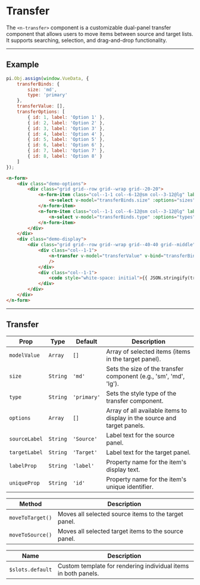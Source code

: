 # Transfer

The `<n-transfer>` component is a customizable dual-panel transfer component that allows users to move items between source and target lists. It supports searching, selection, and drag-and-drop functionality.

<hr>

## Example

```js [demo]
pi.Obj.assign(window.VueData, {
    transferBinds: {
        size: 'md', 
        type: 'primary'
    },
    transferValue: [],
    transferOptions: [
        { id: 1, label: 'Option 1' },
        { id: 2, label: 'Option 2' },
        { id: 3, label: 'Option 3' },
        { id: 4, label: 'Option 4' },
        { id: 5, label: 'Option 5' },
        { id: 6, label: 'Option 6' },
        { id: 7, label: 'Option 7' },
        { id: 8, label: 'Option 8' }
    ]
});
```

```html [demo]
<n-form>
    <div class="demo-options">
        <div class="grid grid--row grid--wrap grid--20-20">
            <n-form-item class="col--1-1 col--6-12@sm col--3-12@lg" label="Size">
                <n-select v-model="transferBinds.size" :options="sizes" />
            </n-form-item>
            <n-form-item class="col--1-1 col--6-12@sm col--3-12@lg" label="Type">
                <n-select v-model="transferBinds.type" :options="types" />
            </n-form-item>
        </div>
    </div>
    <div class="demo-display">
        <div class="grid grid--row grid--wrap grid--40-40 grid--middle">
            <div class="col--1-1">
                <n-transfer v-model="transferValue" v-bind="transferBinds" :options="transferOptions" label-prop="label" unique-prop="id"
                />
            </div>
            <div class="col--1-1">
                <code style="white-space: initial">{{ JSON.stringify(transferValue, null, 4) }}</code>
            </div>
        </div>
    </div>
</n-form>
```

<hr>

## Transfer

| **Prop**        | **Type**       | **Default** | **Description**                                                                   |
|-----------------|----------------|-------------|-----------------------------------------------------------------------------------|
| `modelValue`    | `Array`        | `[]`        | Array of selected items (items in the target panel).                              |
| `size`          | `String`       | `'md'`      | Sets the size of the transfer component (e.g., 'sm', 'md', 'lg').                 |
| `type`          | `String`       | `'primary'` | Sets the style type of the transfer component.                                    |
| `options`       | `Array`        | `[]`        | Array of all available items to display in the source and target panels.          |
| `sourceLabel`   | `String`       | `'Source'`  | Label text for the source panel.                                                  |
| `targetLabel`   | `String`       | `'Target'`  | Label text for the target panel.                                                  |
| `labelProp`     | `String`       | `'label'`   | Property name for the item's display text.                                        |
| `uniqueProp`    | `String`       | `'id'`      | Property name for the item's unique identifier.                                   |

| **Method**            | **Description**                                                       |
|-----------------------|-----------------------------------------------------------------------|
| `moveToTarget()`      | Moves all selected source items to the target panel.                  |
| `moveToSource()`      | Moves all selected target items to the source panel.                  |

| **Name**         | **Description**                                                      |
|------------------|----------------------------------------------------------------------|
| `$slots.default` | Custom template for rendering individual items in both panels.       |